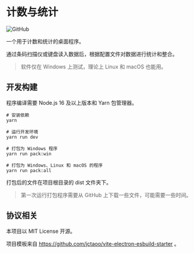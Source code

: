 # 计数与统计

![GitHub](https://img.shields.io/github/license/Lifeni/what-to-count)

一个用于计数和统计的桌面程序。

通过条码扫描仪或键盘读入数据后，根据配置文件对数据进行统计和整合。

> 软件仅在 Windows 上测试，理论上 Linux 和 macOS 也能用。

## 开发构建

程序编译需要 Node.js 16 及以上版本和 Yarn 包管理器。

```shell
# 安装依赖
yarn

# 运行开发环境
yarn run dev
```

```shell
# 打包为 Windows 程序
yarn run pack:win

# 打包为 Windows、Linux 和 macOS 的程序
yarn run pack:all
```

打包后的文件在项目根目录的 dist 文件夹下。

> 第一次运行打包程序需要从 GitHub 上下载一些文件，可能需要一些时间。

## 协议相关

本项目以 MIT License 开源。

项目模板来自 https://github.com/jctaoo/vite-electron-esbuild-starter 。
